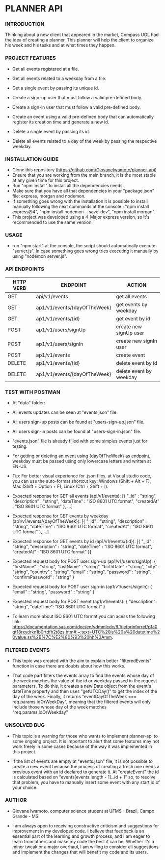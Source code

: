 # PLANNER API

### INTRODUCTION

Thinking about a new client that appeared in the market, Compass UOL had the idea of creating a planner. This planner will help the client to organize his week and his tasks and at what times they happen.

### PROJECT FEATURES

- Get all events registered at a file.
- Get all events related to a weekday from a file.
- Get a single event by passing its unique id.

- Create a sign-up user that must follow a valid pre-defined body.
- Create a sign-in user that must follow a valid pre-defined body.
- Create an event using a valid pre-defined body that can automatically register its creation time and generate a new id.

- Delete a single event by passing its id.
- Delete all events related to a day of the week by passing the respective weekday.

### INSTALLATION GUIDE

- Clone this repository (https://github.com/GiovaneIwamoto/planner-api)
- Ensure that you are working from the main branch, it is the most stable at any given time for this project.
- Run "npm install" to install all the dependencies needs.
- Make sure that you have all that dependencies in your "package.json" file: express, morgan and nodemon.
- If something goes wrong with the installation it is possible to install manually following the next commands at the console : "npm install express@4", "npm install nodemon --save-dev", "npm install morgan".
- This project was developed using a 4-Major express version, so it's recommended to use the same version.

### USAGE

- run "npm start" at the console, the script should automatically execute "server.js". In case something goes wrong tries executing it manually by using "nodemon server.js".

### API ENDPOINTS

| HTTP VERB | ENDPOINT                     | ACTION                  |
| --------- | ---------------------------- | ----------------------- |
| GET       | api/v1/events                | get all events          |
| GET       | ap1/v1/events/{dayOfTheWeek} | get events by weekday   |
| GET       | ap1/v1/events/{id}           | get event by id         |
| POST      | ap1/v1/users/signUp          | create new signUp user  |
| POST      | ap1/v1/users/signIn          | create new signIn user  |
| POST      | ap1/v1/events                | create event            |
| DELETE    | ap1/v1/events/{id}           | delete event by id      |
| DELETE    | ap1/v1/events/{dayOfTheWeek} | delete event by weekday |

### TEST WITH POSTMAN

- At "data" folder:
- All events updates can be seen at "events.json" file.
- All users sign-up posts can be found at "users-sign-up.json" file.
- All users sign-in posts can be found at "users-sign-in.json" file.

- "events.json" file is already filled with some simples events just for testing.

- For getting or deleting an event using {dayOfTheWeek} as endpoint, weekday must be passed using only lowercase letters and written at EN-US.

- Tip: For better visual experience for .json files, at Visual studio code, you can use the auto-format shortcut key: Windows (Shift + Alt + F), Mac (Shift + Option + F), Linux (Ctrl + Shift + l).

- Expected response for GET all events (api/v1/events):
  [{
  "_id" : "string",
  "description" : "string",
  "dateTime" : "ISO 8601 UTC format",
  "createdAt" : "ISO 8601 UTC format"
  }, ...]

- Expected response for GET events by weekday (ap1/v1/events/{dayOfTheWeek}):
  [{
  "_id" : "string",
  "description" : "string",
  "dateTime" : "ISO 8601 UTC format",
  "createdAt" : "ISO 8601 UTC format"
  }, ...]

- Expected response for GET events by id (ap1/v1/events/{id}):
  [{
  "_id" : "string",
  "description" : "string",
  "dateTime" : "ISO 8601 UTC format",
  "createdAt" : "ISO 8601 UTC format"
  }]

- Expected request body for POST user sign-up (ap1/v1/users/signUp):
  {
  "firstName" : "string",
  "lastName" : "string",
  "birthDate" : "string",
  "city" : "string",
  "country" : "string",
  "email" : "string",
  "password" : "string",
  "confirmPassword" : "string"
  }

- Expected request body for POST user sign-in (ap1/v1/users/signIn):
  {
  "email" : "string",
  "password" : "string"
  }

- Expected request body for POST event (ap1/v1/events):
  {
  "description": "string",
  "dateTime": "ISO 8601 UTC format"
  }

- To learn more about ISO 8601 UTC format you can acess the following link:
  https://documentation.sas.com/doc/en/vdmmlcdc/8.1/leforinforref/p1a0qt18rxydrkn1b0rtdfh2t8zs.htm#:~:text=UTC%20is%20a%20datetime%20value,ss%2B%7C%E2%80%93%20hh%3Amm.

### FILTERED EVENTS

- This topic was created with the aim to explain better "filteredEvents" function in case there are doubts about how this works.

- That code part filters the events array to find the events whose day of the week matches the value of the id or weekday passed in the request parameters. To do this, it creates a new Date object from the event's dateTime property and then uses "getUTCDay()" to get the index of the day of the week. Finally, it returns "eventDayOfTheWeek === req.params.idOrWeekDay", meaning that the filtered events will only include those whose day of the week matches "req.params.idOrWeekday"

### UNSOLVED BUG

- This topic is a warning for those who wants to implement planner-api to some ongoing project. It is important to alert that some features may not work freely in some cases because of the way it was implemented in this project.

- If the list of events are empty at "events.json" file, it is not possible to create a new event because the process of creating a fresh one needs a previous event with an id declared to generate it. At "createEvent" the id is calculated based on "events[events.length - 1].\_id + 1" so, to resolve that problem, you have to manually insert some event with any start id of your choice.

###

### AUTHOR

- Giovane Iwamoto, computer science student at UFMS - Brazil, Campo Grande - MS.

- I am always open to receiving constructive criticism and suggestions for improvement in my developed code. I believe that feedback is an essential part of the learning and growth process, and I am eager to learn from others and make my code the best it can be. Whether it's a minor tweak or a major overhaul, I am willing to consider all suggestions and implement the changes that will benefit my code and its users.
